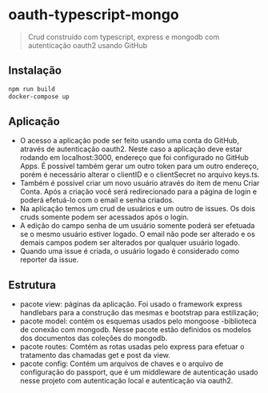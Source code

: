 # oauth-typescript-mongo

> Crud construído com typescript, express e mongodb com autenticação oauth2 usando GitHub

## Instalação

```sh
npm run build
docker-compose up
```

## Aplicação

- O acesso a aplicação pode ser feito usando uma conta do GitHub, através de autenticação oauth2. Neste caso a aplicação deve estar rodando em localhost:3000, endereço que foi configurado no GitHub Apps. É possível também gerar um outro token para um outro endereço, porém é necessário alterar o clientID e o clientSecret no arquivo keys.ts.
- Também é possível criar um novo usuário através do item de menu Criar Conta. Após a criação você será redirecionado para a página de login e poderá efetuá-lo com o email e senha criados.
- Na aplicação temos um crud de usuários e um outro de issues. Os dois cruds somente podem ser acessados após o login.
- A edição do campo senha de um usuário somente poderá ser efetuada se o mesmo usuário estiver logado. O email não pode ser alterado e os demais campos podem ser alterados por qualquer usuário logado.
- Quando uma issue é criada, o usuário logado é considerado como reporter da issue.

## Estrutura

- pacote view: páginas da aplicação. Foi usado o framework express handlebars para a construção das mesmas e bootstrap para estilização;
- pacote model: contém os esquemas usados pelo mongoose -biblioteca de conexão com mongodb. Nesse pacote estão definidos os modelos dos documentos das coleções do mongodb.
- pacote routes: Comtém as rotas usadas pelo express para efetuar o tratamento das chamadas get e post da view.
- pacote config: Contém um arquivos de chaves e o arquivo de configuração do passport, que é um middleware de autenticação usado nesse projeto com autenticação local e autenticação via oauth2.
